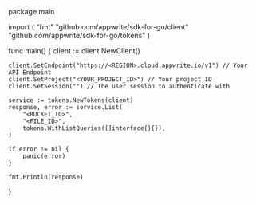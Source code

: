 package main

import (
    "fmt"
    "github.com/appwrite/sdk-for-go/client"
    "github.com/appwrite/sdk-for-go/tokens"
)

func main() {
    client := client.NewClient()

    client.SetEndpoint("https://<REGION>.cloud.appwrite.io/v1") // Your API Endpoint
    client.SetProject("<YOUR_PROJECT_ID>") // Your project ID
    client.SetSession("") // The user session to authenticate with

    service := tokens.NewTokens(client)
    response, error := service.List(
        "<BUCKET_ID>",
        "<FILE_ID>",
        tokens.WithListQueries([]interface{}{}),
    )

    if error != nil {
        panic(error)
    }

    fmt.Println(response)
}
